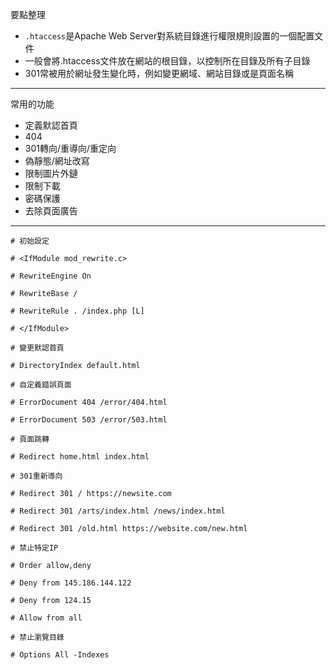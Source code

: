 要點整理
- `.htaccess`是Apache Web Server對系統目錄進行權限規則設置的一個配置文件
- 一般會將.htaccess文件放在網站的根目錄，以控制所在目錄及所有子目錄
- 301常被用於網址發生變化時，例如變更網域、網站目錄或是頁面名稱

---

常用的功能
* 定義默認首頁
* 404
* 301轉向/重導向/重定向
* 偽靜態/網址改寫
* 限制圖片外鏈
* 限制下載
* 密碼保護
* 去除頁面廣告

---

```
# 初始設定

# <IfModule mod_rewrite.c>

# RewriteEngine On

# RewriteBase /

# RewriteRule . /index.php [L]

# </IfModule>
```

```
# 變更默認首頁

# DirectoryIndex default.html
```

```
# 自定義錯誤頁面

# ErrorDocument 404 /error/404.html

# ErrorDocument 503 /error/503.html
```

```
# 頁面跳轉

# Redirect home.html index.html
```

```
# 301重新導向

# Redirect 301 / https://newsite.com

# Redirect 301 /arts/index.html /news/index.html

# Redirect 301 /old.html https://website.com/new.html
```

```
# 禁止特定IP

# Order allow,deny

# Deny from 145.186.144.122

# Deny from 124.15

# Allow from all
```

```
# 禁止瀏覽目錄

# Options All -Indexes
```